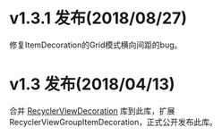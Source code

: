 # v1.3.1 发布(2018/08/27)
修复ItemDecoration的Grid模式横向间距的bug。

# v1.3 发布(2018/04/13)
合并 [RecyclerViewDecoration](https://github.com/arjinmc/RecyclerViewDecoration) 库到此库，扩展RecyclerViewGroupItemDecoration，正式公开发布此库。